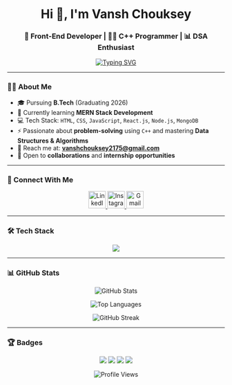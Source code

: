 <h1 align="center">Hi 👋, I'm Vansh Chouksey</h1>

<h3 align="center">
  🚀 Front-End Developer | 👨‍💻 C++ Programmer | 📊 DSA Enthusiast
</h3>

<!-- Typing animation -->
<p align="center">
  <a href="https://github.com/vanshchouksey21">
    <img src="https://readme-typing-svg.herokuapp.com?font=Fira+Code&weight=500&size=24&pause=1000&center=true&vCenter=true&multiline=true&width=600&height=80&lines=Hi%2C+I'm+Vansh+Chouksey;Frontend+Developer;React+%7C+Node.js+%7C+MongoDB;C%2B%2B+Programmer+%7C+DSA+Lover;Open+to+work+and+collaborate+%F0%9F%9A%80" alt="Typing SVG" />
  </a>
</p>

---

### 🧑‍💻 About Me

- 🎓 Pursuing **B.Tech** (Graduating 2026)  
- 🌱 Currently learning **MERN Stack Development**  
- 💻 Tech Stack: `HTML`, `CSS`, `JavaScript`, `React.js`, `Node.js`, `MongoDB`  
- ⚡ Passionate about **problem-solving** using `C++` and mastering **Data Structures & Algorithms**  
- 📧 Reach me at: **vanshchouksey2175@gmail.com**  
- 🤝 Open to **collaborations** and **internship opportunities**

---

### 🔗 Connect With Me

<p align="center">
  <a href="https://www.linkedin.com/public-profile/settings?trk=d_flagship3_profile_self_view_public_profile" target="blank">
    <img src="https://skillicons.dev/icons?i=linkedin" height="40" alt="LinkedIn"/>
  </a>
  <a href="https://www.instagram.com/vansh_chouksey_21" target="blank">
    <img src="https://skillicons.dev/icons?i=instagram" height="40" alt="Instagram"/>
  </a>
  <a href="mailto:vanshchouksey2175@gmail.com" target="blank">
    <img src="https://skillicons.dev/icons?i=gmail" height="40" alt="Gmail"/>
  </a>
</p>

---

### 🛠️ Tech Stack

<p align="center">
  <img src="https://skillicons.dev/icons?i=html,css,js,react,nodejs,mongodb,cpp,github,git" />
</p>

---

### 📊 GitHub Stats

<p align="center">
  <img src="https://github-readme-stats.vercel.app/api?username=vanshchouksey21&show_icons=true&theme=tokyonight&hide_border=true" alt="GitHub Stats" />
</p>
<p align="center">
  <img src="https://github-readme-stats.vercel.app/api/top-langs/?username=vanshchouksey21&layout=compact&theme=tokyonight&hide_border=true" alt="Top Languages" />
</p>
<p align="center">
  <img src="https://github-readme-streak-stats.herokuapp.com/?user=vanshchouksey21&theme=tokyonight&hide_border=true" alt="GitHub Streak" />
</p>

---

### 🏆 Badges

<p align="center">
  <img src="https://img.shields.io/badge/Frontend%20Developer-blue?style=flat-square" />
  <img src="https://img.shields.io/badge/MERN%20Stack%20Developer-green?style=flat-square" />
  <img src="https://img.shields.io/badge/Open%20to%20Work-orange?style=flat-square" />
  <img src="https://img.shields.io/badge/C%2B%2B%20Programmer-critical?style=flat-square" />
</p>

<p align="center">
  <img src="https://komarev.com/ghpvc/?username=vanshchouksey21&label=Profile%20views&color=0e75b6&style=flat" alt="Profile Views" />
</p>
